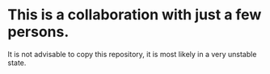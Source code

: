 # This is a collaboration with just a few persons.
It is not advisable to copy this repository,
it is most likely in a very unstable state.